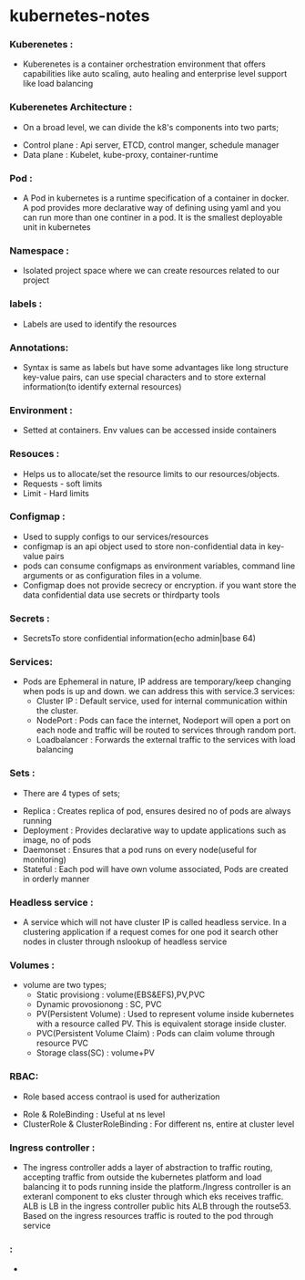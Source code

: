 # kubernetes-notes

### Kuberenetes :
* Kuberenetes is a container orchestration environment that offers capabilities like auto scaling, auto healing and enterprise level support like load balancing

### Kuberenetes Architecture :
* On a broad level, we can divide the k8's components into two parts;
 - Control plane : Api server, ETCD, control manger, schedule manager
 - Data plane : Kubelet, kube-proxy, container-runtime

### Pod :
* A Pod in kubernetes is a runtime specification of a container in docker. A pod provides more declarative way of defining using yaml and you can run more than one continer in a pod. It is the smallest deployable unit in kubernetes

### Namespace :
* Isolated project space where we can create resources related to our project

### labels :
* Labels are used to identify the resources
### Annotations:
* Syntax is same as labels but have some advantages like long structure key-value pairs, can use special characters and to store external information(to identify external resources)


### Environment :
* Setted at containers. Env values can be accessed inside containers

### Resouces :
- Helps us to allocate/set the resource limits to our resources/objects.
- Requests - soft limits
- Limit - Hard limits

### Configmap :
   - Used to supply configs to our services/resources
   - configmap is an api object used to store non-confidential data in key-value pairs
   - pods can consume configmaps as environment variables, command line arguments or as configuration files in a volume.
   - Configmap does not provide secrecy or encryption. if you want store the data confidential data use secrets or thirdparty tools
### Secrets :
* SecretsTo store confidential information(echo admin|base 64)

### Services:
* Pods are Ephemeral in nature, IP address are temporary/keep changing when pods is up and down. we can address this with service.3 services:
  - Cluster IP : Default service, used for internal communication within the cluster.
  - NodePort : Pods can face the internet, Nodeport will open a port on each node and traffic will be routed to services through random port.
  - Loadbalancer : Forwards the external traffic to the services with load balancing

### Sets :
*  There are 4 types of sets;
  - Replica : Creates replica of pod, ensures desired no of pods are always running
  - Deployment : Provides declarative way to update applications such as image, no of pods
  - Daemonset : Ensures that a pod runs on every node(useful for monitoring)
  - Stateful : Each pod will have own volume associated, Pods are created in orderly manner
### Headless service :
* A service which will not have cluster IP is called headless service. In a clustering application if a request comes for one pod it search other nodes in cluster through nslookup of headless service


### Volumes :
* volume are two types;
  - Static provisiong : volume(EBS&EFS),PV,PVC
  - Dynamic provosionong : SC, PVC
  - PV(Persistent Volume) : Used to represent volume inside kubernetes with a resource called PV. This is equivalent storage inside cluster.
  - PVC(Persistent Volume Claim) : Pods can claim volume through resource PVC
  - Storage class(SC) : volume+PV
  



### RBAC:
*  Role based access contraol is used for autherization
  - Role & RoleBinding : Useful at ns level
  - ClusterRole & ClusterRoleBinding : For different ns, entire at cluster level


### Ingress controller :
* The ingress controller adds a layer of abstraction to traffic routing, accepting traffic from outside the kubernetes platform and load balancing it to pods running inside the platform./Ingress controller is an exteranl component to eks cluster through which eks receives traffic. ALB is LB in the ingress controller public hits ALB through the routse53. Based on the ingress resources traffic is routed to the pod through service

### :
*


